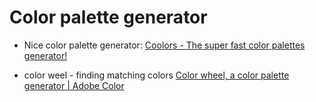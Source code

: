 

# Color palette generator
* Nice color palette generator:
[Coolors - The super fast color palettes generator!](https://coolors.co/)

* color weel - finding matching colors 
[Color wheel, a color palette generator | Adobe Color](https://color.adobe.com/create/color-wheel)
